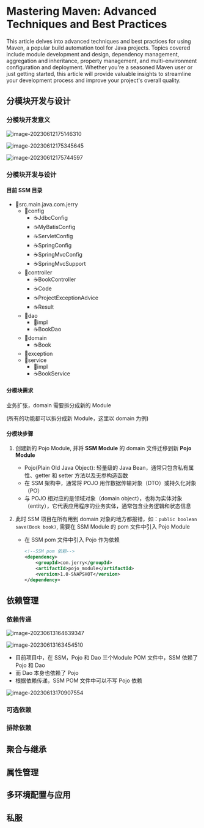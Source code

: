 # Mastering Maven: Advanced Techniques and Best Practices


This article delves into advanced techniques and best practices for using Maven, a popular build automation tool for Java projects. Topics covered include module development and design, dependency management, aggregation and inheritance, property management, and multi-environment configuration and deployment. Whether you're a seasoned Maven user or just getting started, this article will provide valuable insights to streamline your development process and improve your project's overall quality.

<!--more-->

## 分模块开发与设计

### 分模块开发意义

![image-20230612175146310](image-20230612175146310.png " ")

![image-20230612175345645](image-20230612175345645.png " ")

![image-20230612175744597](image-20230612175744597.png " ")

### 分模块开发与设计

#### 目前 SSM 目录

+ 📂src.main.java.com.jerry
  + 📂config
    + ☕JdbcConfig
    + ☕MyBatisConfig
    + ☕ServletConfig
    + ☕SpringConfig
    + ☕SpringMvcConfig
    + ☕SpringMvcSupport
  + 📂controller
    + ☕BookController
    + ☕Code
    + ☕ProjectExceptionAdvice
    + ☕Result
  + 📂dao
    + 📂impl
    + ☕BookDao
  + 📂domain
    + ☕Book
  + 📂exception
  + 📂service
    + 📂impl
    + ☕BookService

#### 分模块需求

业务扩张，domain 需要拆分成新的 Module

(所有的功能都可以拆分成新 Module，这里以 domain 为例)

#### 分模块步骤

1. 创建新的 Pojo Module, 并将 **SSM Module** 的 domain 文件迁移到新 **Pojo Module**

   + Pojo(Plain Old Java Object): 轻量级的 Java Bean，通常只包含私有属性、getter 和 setter 方法以及无参构造函数
   + 在 SSM 架构中，通常将 POJO 用作数据传输对象（DTO）或持久化对象（PO）
   + 与 POJO 相对应的是领域对象（domain object），也称为实体对象（entity），它代表应用程序的业务实体，通常包含业务逻辑和状态信息 

2. 此时 SSM 项目在所有用到 domain 对象的地方都报错，如：`public boolean save(Book book)`, 需要在 SSM Module 的 pom 文件中引入 Pojo Module

   + 在 SSM pom 文件中引入 Pojo 作为依赖

     ```xml
     <!--SSM pom 依赖-->
     <dependency>
         <groupId>com.jerry</groupId>
         <artifactId>pojo_module</artifactId>
         <version>1.0-SNAPSHOT</version>
     </dependency>
     ```

## 依赖管理

### 依赖传递

![image-20230613164639347](image-20230613164639347.png " ")

![image-20230613163454510](image-20230613163454510.png " ")

+ 目前项目中，在 SSM，Pojo 和 Dao 三个Module POM 文件中，SSM 依赖了 Pojo 和 Dao
+ 而 Dao 本身也依赖了 Pojo
+ 根据依赖传递，SSM POM 文件中可以不写 Pojo 依赖

![image-20230613170907554](image-20230613170907554.png " ")

### 可选依赖

### 排除依赖

## 聚合与继承

## 属性管理

## 多环境配置与应用

## 私服

